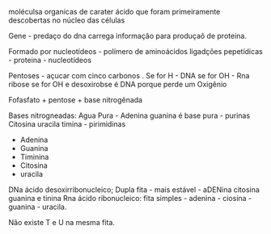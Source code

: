 moléculsa organicas de carater ácido que foram primeiramente descobertas no núcleo das células

Gene - predaço do dna carrega informação para produçaõ de proteina.

Formado por nucleotídeos - polímero de aminoácidos ligadções pepetídicas - proteina - nucleotídeos

Pentoses - açucar com cinco carbonos .  Se for H - DNA se for OH - Rna 
ribose se for OH e desoxirobse é DNA porque perde um Oxigênio 

Fofasfato + pentose + base nitrogênada

Bases nitrogneadas:
	Agua Pura - Adenina guanina é base pura - purinas
	Citosina uracila timina - pirimidinas
- Adenina
- Guanina
- Timinina
- Citosina
- uracila 

DNa ácido desoxirribonucleico; Dupla fita - mais estável - aDENina citosina guanina e tinina
Rna ácido ribonucleico: fita simples - adenina - ciosina - guanina - uracila. 

Não existe T e U na mesma fita. 



